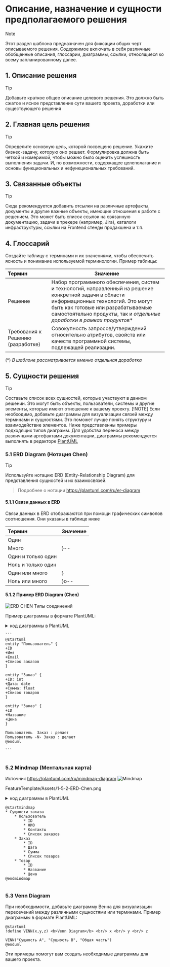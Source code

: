 # Описание, назначение и сущности предполагаемого решения
> [!NOTE]
> Этот раздел шаблона предназначен для фиксации общих черт описываемого решения.
Содержимое включать в себя различные обобщенные описания, глоссарии, диаграммы, ссылки, относящиеся ко всему запланированному далее.

## 1. Описание решения
> [!TIP]
> Добавьте краткое общее описание целевого решения. Это должно быть сжатое и ясное представление сути вашего проекта, доработки или существующего решения


## 2. Главная цель решения
> [!TIP]
> Определите основную цель, которой посвещено решение. Укажите бизнес-задачу, которую оно решает. Формулировка должна быть четкой и измеримой, чтобы можно было оценить успешность выполнения задачи. И, по возможности, содержащее целеполагание и основы функциональных и нефункциональных требований.

## 3. Связанные объекты
> [!TIP]
> Сюда рекомендуется добавить отсылки на различные артефакты, документы и другие важные объекты, имеющие отношения к работе с решением. Это может быть список ссылок на связанную документацию, задачи в трекере (например, Jira), каталоги инфраструктуры, ссылки на Frontend стенды продакшена и т.п.

## 4. Глоссарий
Создайте таблицу с терминами и их значениями, чтобы обеспечить ясность и понимание используемой терминологии. Пример таблицы:

| Термин                | Значение                                                        |
|:------------| --------------------------------------------------------------------------|
|Решение| Набор программного обеспечения, систем и технологий, направленный на решение конкретной задачи в области информационных технологий. Это могут быть как готовые или разрабатываемые самостоятельно продукты, так и *отдельные доработки в рамках продуктов** |
| Требования к Решению (разработке) | Совокупность запросов/утверждений относительно атрибутов, свойств или качеств программной системы, подлежащей реализации. |

(*) *В шаблоне рассматривается именно отдельная доработка*

## 5. Сущности решения

> [!TIP]
>Составьте список всех сущностей, которые участвуют в данном решении. Это могут быть объекты, пользователи, системы и другие элементы, которые имеют отношение к вашему проекту.
> [!NOTE]
> Если необходимо, добавьте диаграммы для визуализации связей между терминами и сущностями. Это поможет лучше понять структуру и взаимодействие элементов. Ниже представленны примеры подходящих типов диаграмм. Для удобства переноса между различными артефактами документации, диаграммы рекомендуется выполнять в редакторе [PlantUML](https://plantuml.com/en)




### 5.1 ERD Diagram (Нотация Chen)

> [!TIP]
>Используйте нотацию ERD (Entity-Relationship Diagram) для представления сущностей и их взаимосвязей.

> Подробнее о нотации https://plantuml.com/ru/er-diagram

#### 5.1.1 Связи данных в ERD
Связи данных в ERD отображаются при помощи графических символов соотношения.
Они указаны в таблице ниже

| Термин | Значение |
|:------------| ------------ |
|Один||--|
|Много|}--|
|Один и только один|||--|
|Ноль и только один||o--|
|Один или много|}|--|
|Ноль или много|}o--|
#### 5.1.2 Пример ERD Diagram (Chen)



![ERD CHEN](https://github.com/archdocspec/featuredocumentation/blob/main/FeatureTemplate/Assets/1-5-2-ERD-Chen.png)
Типы соединений



Пример диаграммы в формате PlantUML:

<details>
  <summary>код диаграммы в PlantUML<summary>
	  
	```	  
	@startuml
	entity "Пользователь" {
  	+ID
  	+Имя
  	+Email
  	+Список заказов
	}

	entity "Заказ" {
  	+ID: int
  	+Дата: date
  	+Сумма: float
   	+Список товаров
	}
 
	entity "Заказ" {
  	+ID
  	+Название
  	+Цена
	}
 
	Пользователь  Заказ : делает
 	Пользователь -N- Заказ : делает
	@enduml
 
	```
</details>
	  



### 5.2 Mindmap (Ментальная карта)

Источник https://plantuml.com/ru/mindmap-diagram
![Mindmap](https://github.com/archdocspec/featuredocumentation/blob/main/FeatureTemplate/Assets/Mindmap.png)

FeatureTemplate/Assets/1-5-2-ERD-Chen.png


<details>
  <summary>код диаграммы в PlantUML<summary>
	  
```
@startmindmap
* Сущности заказа
	* Пользователь
		* ID
		* ФИО
		* Контакты
		* Список заказов
	* Заказ
		* ID
		* Дата
		* Сумма
		* Список товаров
	* Товар
		* ID
		* Название
		* Цена
@endmindmap

```
</details>

### 5.3 Venn Diagram
При необходимости, добавьте диаграмму Венна для визуализации пересечений между различными сущностями или терминами. Пример диаграммы в формате PlantUML:

```plantuml
@startuml
!define VENN(x,y,z) <b>Venn Diagram</b> <br/> x <br/> y <br/> z

VENN("Сущность A", "Сущность B", "Общая часть")
@enduml
```

Эти примеры помогут вам создать необходимые диаграммы для вашего проекта.
